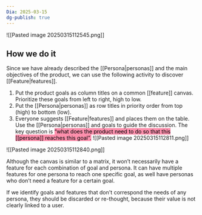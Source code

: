 ```yaml
---
Dia: 2025-03-15
dg-publish: true
---
```

![[Pasted image 20250315112545.png]]

## How we do it

Since we have already described the [[Persona|personas]] and the main objectives of the product, we can use the following activity to discover [[Feature|features]].

1. Put the product goals as column titles on a common [[feature]] canvas. Prioritize these goals from left to right, high to low.
2. Put the [[Persona|personas]] as row titles in priority order from top (high) to bottom (low).
3. Everyone suggests [[Feature|features]] and places them on the table. Use the [[Persona|personas]] and goals to guide the discussion. The key question is <mark style="background: #FF5582A6;">“what does the product need to do so that this [[persona]] reaches this goal”.</mark>
![[Pasted image 20250315112811.png]]

![[Pasted image 20250315112840.png]]


Although the canvas is similar to a matrix, it won’t necessarily have a feature for each combination of goal and persona. It can have multiple features for one persona to reach one specific goal, as well have personas who don’t need a feature for a certain goal.

If we identify goals and features that don't correspond the needs of any persona, they should be discarded or re-thought, because their value is not clearly linked to a user.